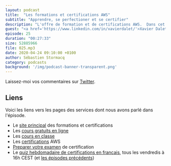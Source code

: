 ```yaml
---
layout: podcast
title:  "Les formations et certifications AWS"
subtitle: "Apprendre, se perfectioner et se certifier"
description: "L'offre de formation et de certifications AWS.  Dans cet épisode, nus passons en revue les différents moyens mis à votre disposition pour vous former sur les technologies du cloud AWS. Nous parlons aussi des examens de certifications : quels sont-ils ? Pourquoi se certifier AWS ? Comment se préparer pour réussir son examen ?"
guest: "<a href='https://www.linkedin.com/in/xavierdalet/'>Xavier Dalet</a>, Training & Certification Manager, France"
episode: 25
duration: "00:27:33"
size: 52885966 
file: 025.mp3  
date: 2020-04-24 09:10:00 +0100
author: Sébastien Stormacq
category: podcasts
background: '/img/podcast-banner-transparent.png'
---
```


Laissez-moi vos commentaires sur [Twitter](https://twitter.com/sebsto).

## Liens

Voici les liens vers les pages des services dont nous avons parlé dans l'épisode.

- Le [site principal](https://aws.training) des formations et certifications 
- Les [cours gratuits en ligne](https://www.aws.training/LearningLibrary?tab=digital_courses)
- Les [cours en classe](https://www.aws.training/LearningLibrary?filters=language%3A1&search=&tab=classroom)
- Les [certifications](https://www.aws.training/Certification) AWS
- [Preparer votre examen](https://aws.amazon.com/certification/certification-prep/) de certification 
- Le [quiz hebdomadaire de certifications en francais](https://twitch.tv/sebAWS), tous les vendredis à 16h CEST (et [les épisodes précédents](https://youtube.com/sebsto))
